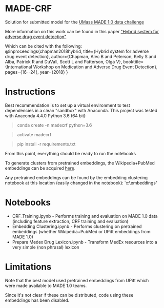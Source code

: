# MADE-CRF
Solution for submitted model for the [UMass MADE 1.0 data challenge](http://bio-nlp.org/index.php/announcements/39-nlp-challenges)

More information on this work can be found in this paper ["Hybrid system for adverse drug event detection"](http://proceedings.mlr.press/v90/chapman18a/chapman18a.pdf)

Which can be cited with the following:
@inproceedings{chapman2018hybrid,
  title={Hybrid system for adverse drug event detection},
  author={Chapman, Alec B and Peterson, Kelly S and Alba, Patrick R and DuVall, Scott L and Patterson, Olga V},
  booktitle={International Workshop on Medication and Adverse Drug Event Detection},
  pages={16--24},
  year={2018}
}

# Instructions
Best recommendation is to set up a virtual environment to test dependencies in a clean "sandbox" with Anaconda. This project was tested with Anaconda 4.4.0 Python 3.6 (64 bit)

> conda create -n madecrf python=3.6

> activate madecrf

> pip install -r requirements.txt

From this point, everything should be ready to run the notebooks

To generate clusters from pretrained embeddings, the Wikipedia+PubMed embeddings can be acquired [here](http://evexdb.org/pmresources/vec-space-models/).

Any pretrained embeddings can be found by the embedding clustering notebook at this location (easily changed in the notebook):
'c:\embeddings'

# Notebooks

* CRF_Training.ipynb - Performs training and evaluation on MADE 1.0 data (including feature extraction, CRF training and evaluation)
* Embedding Clustering.ipynb - Performs clustering on pretrained embeddings (whether Wikipedia+PubMed or UPitt embeddings from MADE 1.0)
* Prepare Medex Drug Lexicon.ipynb - Transform MedEx resources into a very simple (non phrasal) lexicon

# Limitations
Note that the best model used pretrained embeddings from UPitt which were made available to MADE 1.0 teams.  

Since it's not clear if these can be distributed, code using these embeddings has been disabled.